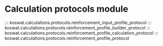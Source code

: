 # Calculation protocols module

::: koswat.calculations.protocols.reinforcement_input_profile_protocol
::: koswat.calculations.protocols.reinforcement_profile_builder_protocol
::: koswat.calculations.protocols.reinforcement_profile_calculation_protocol
::: koswat.calculations.protocols.reinforcement_profile_protocol
